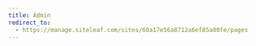 ```yaml
---
title: Admin
redirect_to:
  - https://manage.siteleaf.com/sites/60a17e56a8712a6ef85a80fe/pages
---
```

